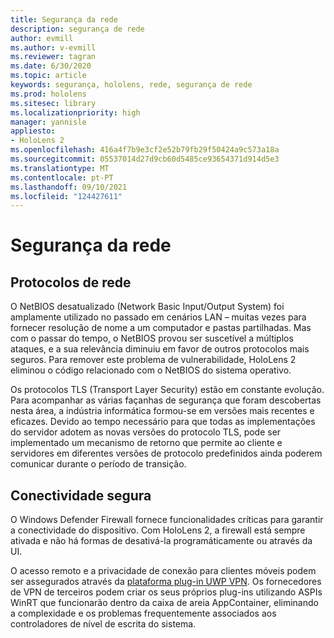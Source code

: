 ```yaml
---
title: Segurança da rede
description: segurança de rede
author: evmill
ms.author: v-evmill
ms.reviewer: tagran
ms.date: 6/30/2020
ms.topic: article
keywords: segurança, hololens, rede, segurança de rede
ms.prod: hololens
ms.sitesec: library
ms.localizationpriority: high
manager: yannisle
appliesto:
- HoloLens 2
ms.openlocfilehash: 416a4f7b9e3cf2e52b79fb29f50424a9c573a18a
ms.sourcegitcommit: 05537014d27d9cb60d5485ce93654371d914d5e3
ms.translationtype: MT
ms.contentlocale: pt-PT
ms.lasthandoff: 09/10/2021
ms.locfileid: "124427611"
---
```

# <a name="network-security"></a>Segurança da rede

## <a name="network-protocols"></a>Protocolos de rede

O NetBIOS desatualizado (Network Basic Input/Output System) foi amplamente utilizado no passado em cenários LAN – muitas vezes para fornecer resolução de nome a um computador e pastas partilhadas. Mas com o passar do tempo, o NetBIOS provou ser suscetível a múltiplos ataques, e a sua relevância diminuiu em favor de outros protocolos mais seguros. Para remover este problema de vulnerabilidade, HoloLens 2 eliminou o código relacionado com o NetBIOS do sistema operativo.

Os protocolos TLS (Transport Layer Security) estão em constante evolução. Para acompanhar as várias façanhas de segurança que foram descobertas nesta área, a indústria informática formou-se em versões mais recentes e eficazes. Devido ao tempo necessário para que todas as implementações do servidor adotem as novas versões do protocolo TLS, pode ser implementado um mecanismo de retorno que permite ao cliente e servidores em diferentes versões de protocolo predefinidos ainda poderem comunicar durante o período de transição.

## <a name="secure-connectivity"></a>Conectividade segura 

O Windows Defender Firewall fornece funcionalidades críticas para garantir a conectividade do dispositivo. Com HoloLens 2, a firewall está sempre ativada e não há formas de desativá-la programáticamente ou através da UI.

O acesso remoto e a privacidade de conexão para clientes móveis podem ser assegurados através da [plataforma plug-in UWP VPN](/uwp/api/Windows.Networking.Vpn?view=winrt-19041). Os fornecedores de VPN de terceiros podem criar os seus próprios plug-ins utilizando ASPIs WinRT que funcionarão dentro da caixa de areia AppContainer, eliminando a complexidade e os problemas frequentemente associados aos controladores de nível de escrita do sistema.
